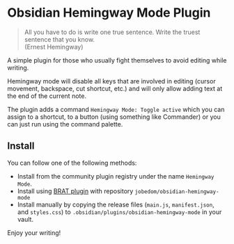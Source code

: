 # Obsidian Hemingway Mode Plugin

> All you have to do is write one true sentence. Write the truest sentence that you know.  
> (Ernest Hemingway)

A simple plugin for those who usually fight themselves to avoid editing while writing.

Hemingway mode will disable all keys that are involved in editing (cursor movement, backspace, cut shortcut, etc.) and will only allow adding text at the end of the current note.

The plugin adds a command `Hemingway Mode: Toggle active` which you can assign to a shortcut, to a button (using something like Commander) or you can just run using the command palette.

## Install

You can follow one of the following methods:

- Install from the community plugin registry under the name `Hemingway Mode`.
- Install using [BRAT plugin](https://github.com/TfTHacker/obsidian42-brat) with repository `jobedom/obsidian-hemingway-mode`
- Install manually by copying the release files (`main.js`, `manifest.json`, and `styles.css`) to `.obsidian/plugins/obsidian-hemingway-mode` in your vault.

Enjoy your writing!
